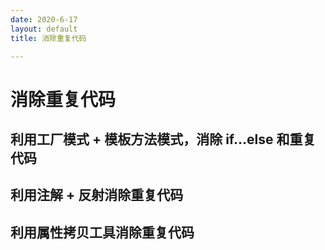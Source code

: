 ```yaml
---
date: 2020-6-17
layout: default
title: 消除重复代码

---
```


# 消除重复代码

## 利用工厂模式 + 模板方法模式，消除 if…else 和重复代码

## 利用注解 + 反射消除重复代码

## 利用属性拷贝工具消除重复代码